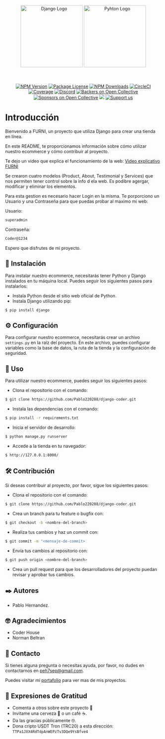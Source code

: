 <p align="center" style="margin-top: 60px;">
  <a href="https://www.djangoproject.com/" target="blank"><img src="https://imgs.search.brave.com/99KK7YNxUj_1GuT3P7cjT-62tFuzbMCCZRC5ITRA8-k/rs:fit:860:0:0:0/g:ce/aHR0cHM6Ly9zZWVr/bG9nby5jb20vaW1h/Z2VzL0QvZGphbmdv/LWxvZ28tNEM1RUNG/NzAzNi1zZWVrbG9n/by5jb20ucG5n" width="200" alt="Django Logo" /></a>
  <a href="https://www.python.org/" target="blank"><img src="https://imgs.search.brave.com/Gc4o0TZByHDXOrUog0t60tOvt-BmVp3pOLjo8FdPnCM/rs:fit:860:0:0:0/g:ce/aHR0cHM6Ly9hc3Nl/dHMuc3RpY2twbmcu/Y29tL2ltYWdlcy81/ODQ4MTUyZmNlZjEw/MTRjMGI1ZTQ5Njcu/cG5n" width="200" alt="Pyhton Logo" /></a>
</p>

<p align="center" style="margin-top: 50px;"></p>
    <p align="center">
<a href="https://www.npmjs.com/~nestjscore" target="_blank"><img src="https://img.shields.io/npm/v/@nestjs/core.svg" alt="NPM Version" /></a>
<a href="https://www.npmjs.com/~nestjscore" target="_blank"><img src="https://img.shields.io/npm/l/@nestjs/core.svg" alt="Package License" /></a>
<a href="https://www.npmjs.com/~nestjscore" target="_blank"><img src="https://img.shields.io/npm/dm/@nestjs/common.svg" alt="NPM Downloads" /></a>
<a href="https://circleci.com/gh/nestjs/nest" target="_blank"><img src="https://img.shields.io/circleci/build/github/nestjs/nest/master" alt="CircleCI" /></a>
<a href="https://coveralls.io/github/nestjs/nest?branch=master" target="_blank"><img src="https://coveralls.io/repos/github/nestjs/nest/badge.svg?branch=master#9" alt="Coverage" /></a>
<a href="https://discord.gg/G7Qnnhy" target="_blank"><img src="https://img.shields.io/badge/discord-online-brightgreen.svg" alt="Discord"/></a>
<a href="https://opencollective.com/nest#backer" target="_blank"><img src="https://opencollective.com/nest/backers/badge.svg" alt="Backers on Open Collective" /></a>
<a href="https://opencollective.com/nest#sponsor" target="_blank"><img src="https://opencollective.com/nest/sponsors/badge.svg" alt="Sponsors on Open Collective" /></a>
  <a href="https://paypal.me/kamilmysliwiec" target="_blank"><img src="https://img.shields.io/badge/Donate-PayPal-ff3f59.svg"/></a>
    <a href="https://opencollective.com/nest#sponsor"  target="_blank"><img src="https://img.shields.io/badge/Support%20us-Open%20Collective-41B883.svg" alt="Support us"></a>

<p style="margin-top: 20px;"></p>

# Introducción

Bienvenido a FURNI, un proyecto que utiliza Django para crear una tienda en línea.

En este README, te proporcionamos información sobre cómo utilizar nuestro ecommerce y cómo contribuir al proyecto.

Te dejo un video que explica el funcionamiento de la web: [Video explicativo FURNI](https://youtu.be/sUtiwfZorfs)

Se crearon cuatro modelos (Product, About, Testimonial y Services) que nos permiten tener control sobre la info d ela web. Es podibre agergar, modificar y eliminar los elementos.

Para esta gestion es necesario hacer Login en la misma. Te porporciono un Usuario y una Contraseña para que puedas probar al maximo mi web:

Usuario:

```bash
superadmin
```

Contraseña:

```bash
Coder@1234
```

Espero que disfrutes de mi proyecto.

## 🚀 **Instalación**

Para instalar nuestro ecommerce, necesitarás tener Python y Django instalados en tu máquina local. Puedes seguir los siguientes pasos para instalarlos:

- Instala Python desde el sitio web oficial de Python.
- Instala Django utilizando pip:

```bash
$ pip install django
```

## ⚙️ **Configuración**

Para configurar nuestro ecommerce, necesitarás crear un archivo `settings.py` en la raíz del proyecto. En este archivo, puedes configurar variables como la base de datos, la ruta de la tienda y la configuración de seguridad.

## 📄 **Uso**

Para utilizar nuestro ecommerce, puedes seguir los siguientes pasos:

- Clona el repositorio con el comando:

```bash
$ git clone https://github.com/Pablo220288/django-coder.git
```

- Instala las dependencias con el comando:

```bash
$ pip install -r requirements.txt
```

- Inicia el servidor de desarrollo:

```bash
$ python manage.py runserver
```

- Accede a la tienda en tu navegador:

```bash
$ http://127.0.0.1:8000/
```

## 🛠️ **Contribución**

Si deseas contribuir al proyecto, por favor, sigue los siguientes pasos:

- Clona el repositorio con el comando:

```bash
$ git clone https://github.com/Pablo220288/django-coder.git
```

- Crea un branch para tu feature o bugfix con:

```bash
$ git checkout -b <nombre-del-branch>
```

- Realiza tus cambios y haz un commit con:

```bash
$ git commit -m "<mensaje-de-commit>
```

- Envía tus cambios al repositorio con:

```bash
$ git push origin <nombre-del-branch>
```

- Crea un pull request para que los desarrolladores del proyecto puedan revisar y aprobar tus cambios.

## ✒️ **Autores**

- Pablo Hernandez.

## 🤓 **Agradecimientos**

- Coder House
- Norman Beltran

## 📢 **Contacto**

Si tienes alguna pregunta o necesitas ayuda, por favor, no dudes en contactarnos en [peh7sep@gmail.com](#).

Puedes visitar mi [portafolio](https://pablo220288.github.io/Portafolio_2022/) para ver mas de mis proyectos.

## 🎁 **Expresiones de Gratitud**

- Comenta a otros sobre este proyecto 📢
- Invitame una cerveza 🍺 o un café ☕.
- Da las gracias públicamente 🤓.
- Dona cripto USDT Tron (TRC20) a esta dirección: `TTPa1JXX4RdTdpAnWEPzTv3DQe9YsBfve4`
